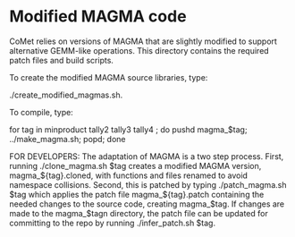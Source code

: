 
Modified MAGMA code
===================

CoMet relies on versions of MAGMA that are slightly modified to support
alternative GEMM-like operations.
This directory contains the required patch files and build scripts.

To create the modified MAGMA source libraries, type:

./create_modified_magmas.sh.

To compile, type:

for tag in minproduct tally2 tally3 tally4 ; do
  pushd magma_$tag;
  ../make_magma.sh;
  popd;
done

FOR DEVELOPERS:
The adaptation of MAGMA is a two step process.
First, running ./clone_magma.sh $tag creates a modified MAGMA version,
magma_${tag}.cloned, with functions and files renamed to avoid namespace
collisions.
Second, this is patched by typing ./patch_magma.sh $tag which applies
the patch file magma_${tag}.patch containing the needed changes to
the source code, creating magma_$tag.
If changes are made to the magma_$tagn directory, the patch file can be
updated for committing to the repo by running ./infer_patch.sh $tag.

